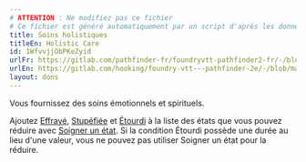 ```yaml
---
# ATTENTION : Ne modifiez pas ce fichier
# Ce fichier est généré automatiquement par un script d'après les données du module Foundry VTT officiel et de sa traduction
title: Soins holistiques
titleEn: Holistic Care
id: 1WfvvjjObPKeZyid
urlFr: https://gitlab.com/pathfinder-fr/foundryvtt-pathfinder2-fr/-/blob/master/data/feats/1WfvvjjObPKeZyid.htm
urlEn: https://gitlab.com/hooking/foundry-vtt---pathfinder-2e/-/blob/master/packs/data/feats.db/holistic-care.json
layout: dons
---
```

Vous fournissez des soins émotionnels et spirituels.

Ajoutez [Effrayé](../conditions/effrayé.md), [Stupéfiée](../conditions/stupéfié.md) et [Étourdi](../conditions/étourdi.md) à la liste des états que vous pouvez réduire avec [Soigner un état](soigner-un-état.md). Si la condition Étourdi possède une durée au lieu d'une valeur, vous ne pouvez pas utiliser Soigner un état pour la réduire.
